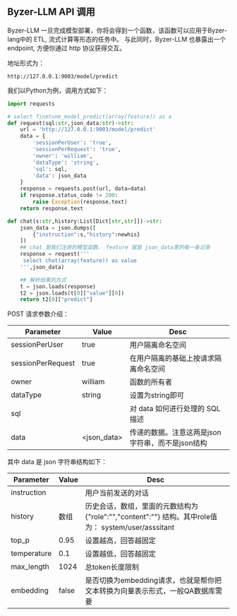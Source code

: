 ## Byzer-LLM API 调用

Byzer-LLM  一旦完成模型部署，你将会得到一个函数，该函数可以应用于Byzer-lang中的 ETL, 流式计算等形态的任务中。
与此同时，Byzer-LLM 也暴露出一个 endpoint, 方便你通过 http 协议获得交互。

地址形式为：

```
http://127.0.0.1:9003/model/predict
```

我们以Python为例，调用方式如下：

```python
import requests

# select finetune_model_predict(array(feature)) as a
def request(sql:str,json_data:str)->str:
    url = 'http://127.0.0.1:9003/model/predict'
    data = {
        'sessionPerUser': 'true',
        'sessionPerRequest': 'true',
        'owner': 'william',
        'dataType': 'string',
        'sql': sql,
        'data': json_data
    }
    response = requests.post(url, data=data)
    if response.status_code != 200:
        raise Exception(response.text)
    return response.text

def chat(s:str,history:List[Dict[str,str]])->str:    
    json_data = json.dumps([
        {"instruction":s,"history":newhis}
    ])
    ## chat 是我们注册的模型函数， feature 就是 json_data里的每一条记录
    response = request('''
     select chat(array(feature)) as value
    ''',json_data)   

    ## 解析结果的方式 
    t = json.loads(response)
    t2 = json.loads(t[0]["value"][0])
    return t2[0]["predict"]    
```

POST 请求参数介绍：


| Parameter          | Value      | Desc|
|--------------------|------------|------|
| sessionPerUser     | true       |用户隔离命名空间|
| sessionPerRequest  | true       |在用户隔离的基础上按请求隔离命名空间|
| owner              | william    |函数的所有者|
| dataType           | string     |设置为string即可|
| sql                | <sql>      |对 data 如何进行处理的 SQL 描述|
| data               | <json_data> |传递的数据。注意这两是json 字符串，而不是json结构|


其中 data 是 json 字符串结构如下：

| Parameter          | Value      | Desc|
|--------------------|------------|------|
| instruction     |        |用户当前发送的对话|
| history  | 数组        |历史会话，数组，里面的元数结构为 {"role":"","content":""} 结构。其中role值为： system/user/asssitant|
| top_p  | 0.95      | 设置越高，回答越固定 |
| temperature  | 0.1       | 设置越低，回答越固定|
| max_length  | 1024       | 总token长度限制|
| embedding  | false       | 是否切换为embedding请求，也就是帮你把文本转换为向量表示形式，一般QA数据库需要|

